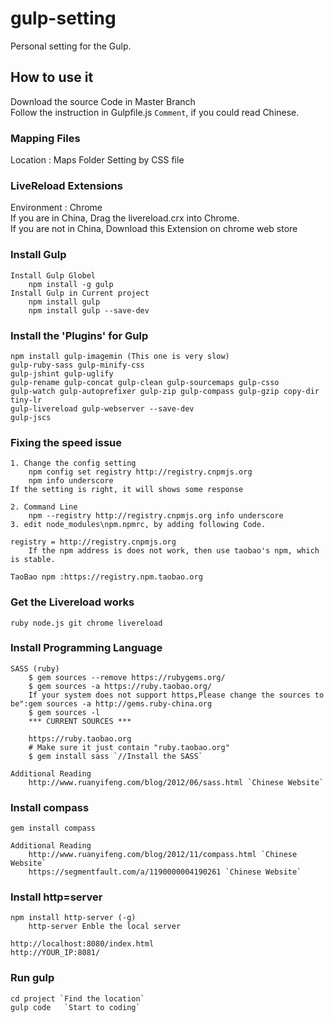 # gulp-setting
Personal setting for the Gulp. 

## How to use it
Download the source Code in Master Branch	
	Follow the instruction in Gulpfile.js `Comment`, if you could read Chinese.	

### Mapping Files
Location : Maps Folder
	Setting by CSS file 

### LiveReload Extensions 
Environment : Chrome	
	If you are in China, Drag the livereload.crx into Chrome. 	
	If you are not in China, Download this Extension on chrome web store	

### Install Gulp 
	Install Gulp Globel
		npm install -g gulp
	Install Gulp in Current project		
		npm install gulp		
		npm install gulp --save-dev 
		
### Install the 'Plugins' for Gulp 
	npm install gulp-imagemin (This one is very slow)
	gulp-ruby-sass gulp-minify-css
	gulp-jshint gulp-uglify 
	gulp-rename gulp-concat gulp-clean gulp-sourcemaps gulp-csso 
	gulp-watch gulp-autoprefixer gulp-zip gulp-compass gulp-gzip copy-dir tiny-lr
	gulp-livereload gulp-webserver --save-dev
	gulp-jscs
### Fixing the speed issue
	1. Change the config setting
		npm config set registry http://registry.cnpmjs.org  
		npm info underscore
	If the setting is right, it will shows some response

	2. Command Line
		npm --registry http://registry.cnpmjs.org info underscore
	3. edit node_modules\npm.npmrc, by adding following Code.
	
	registry = http://registry.cnpmjs.org
		If the npm address is does not work, then use taobao's npm, which is stable.

	TaoBao npm :https://registry.npm.taobao.org
	
### Get the Livereload works
	ruby node.js git chrome livereload
	
### Install Programming Language	
	SASS (ruby)
		$ gem sources --remove https://rubygems.org/
		$ gem sources -a https://ruby.taobao.org/ 
		If your system does not support https,Please change the sources to be":gem sources -a http://gems.ruby-china.org
		$ gem sources -l
		*** CURRENT SOURCES ***

		https://ruby.taobao.org
		# Make sure it just contain "ruby.taobao.org"
		$ gem install sass `//Install the SASS`
		
	Additional Reading
		http://www.ruanyifeng.com/blog/2012/06/sass.html `Chinese Website`
		
### Install compass
	gem install compass
	
	Additional Reading
		http://www.ruanyifeng.com/blog/2012/11/compass.html `Chinese Website`
		https://segmentfault.com/a/1190000004190261 `Chinese Website`

### Install http=server 
	npm install http-server (-g)
		http-server	Enble the local server
	
	http://localhost:8080/index.html
	http://YOUR_IP:8081/

### Run gulp
	cd project `Find the location`
	gulp code 	`Start to coding`